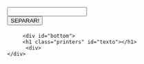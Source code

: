 
<html>
<head>
	<link rel="stylesheet" type="text/css" href="trstyle.css">
</head>
<body>
<script src="trjs.js">
</script>
	<div id="spellSpace">
		<div id="top">
		    <h2 id="top1">
		      <input  type="text" id="userInput" />
		  <div  onclick="showSpell();" id="e"  >
		      <button class="learn-more"  onclick="showSpell();" id="e">SEPARAR!</button>
		      </div>
		  </h2>
		</div>
		 
		 <div id="bottom">
		 <h1 class="printers" id="texto"></h1>
		  <div>
	</div>
